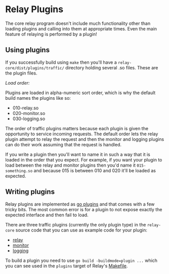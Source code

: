 # Relay Plugins

The core relay program doesn't include much functionality other than loading plugins and calling into them at appropriate times. Even the main feature of relaying is performed by a plugin!

## Using plugins

If you successfully build using `make` then you'll have a `relay-core/dist/plugins/traffic/` directory holding several .so files. These are the plugin files.

*Load order:*

Plugins are loaded in alpha-numeric sort order, which is why the default build names the plugins like so:

- 010-relay.so
- 020-monitor.so
- 030-logging.so

The order of traffic plugins matters because each plugin is given the opportunity to service incoming requests. The default order lets the relay plugin attempt to relay the request and then the monitor and logging plugins can do their work assuming that the request is handled.

If you write a plugin then you'll want to name it in such a way that it is loaded in the order that you expect. For example, if you want your plugin to load between the relay and monitor plugins then you'd name it `015-something.so` and because 015 is between 010 and 020 it'll be loaded as expected.

## Writing plugins

Relay plugins are implemented as [go plugins](https://github.com/golang/go/wiki/Modules) and that comes with a few tricky bits. The most common error is for a plugin to not expose exactly the expected interface and then fail to load.

There are three traffic plugins (currently the only plugin type) in the `relay-core` source code that you can use as example code for your plugin:
- [relay](https://github.com/fullstorydev/relay-core/tree/master/go/src/relay/plugins/traffic/relay/main)
- [monitor](https://github.com/fullstorydev/relay-core/tree/master/go/src/relay/plugins/traffic/monitor/main)
- [logging](https://github.com/fullstorydev/relay-core/tree/master/go/src/relay/plugins/traffic/logging/main)

To build a plugin you need to use `go build -buildmode=plugin ...` which you can see used in the `plugins` target of Relay's [Makefile](https://github.com/fullstorydev/relay-core/blob/master/Makefile).

